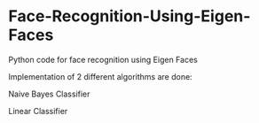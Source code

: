 # Face-Recognition-Using-Eigen-Faces
Python code for face recognition using Eigen Faces

Implementation of 2 different algorithms are done:

Naive Bayes Classifier

Linear Classifier

